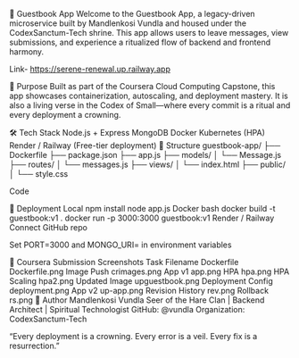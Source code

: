 📝 Guestbook App Welcome to the Guestbook App, a legacy-driven microservice built by Mandlenkosi Vundla and housed under the CodexSanctum-Tech shrine. This app allows users to leave messages, view submissions, and experience a ritualized flow of backend and frontend harmony.

Link- https://serene-renewal.up.railway.app

🔮 Purpose Built as part of the Coursera Cloud Computing Capstone, this app showcases containerization, autoscaling, and deployment mastery. It is also a living verse in the Codex of Small—where every commit is a ritual and every deployment a crowning.

🛠️ Tech Stack Node.js + Express MongoDB Docker Kubernetes (HPA) Render / Railway (Free-tier deployment) 📁 Structure guestbook-app/ ├── Dockerfile ├── package.json ├── app.js ├── models/ │ └── Message.js ├── routes/ │ └── messages.js ├── views/ │ └── index.html ├── public/ │ └── style.css

Code

🚀 Deployment Local npm install node app.js Docker bash docker build -t guestbook:v1 . docker run -p 3000:3000 guestbook:v1 Render / Railway Connect GitHub repo

Set PORT=3000 and MONGO_URI= in environment variables

📸 Coursera Submission Screenshots Task Filename Dockerfile Dockerfile.png Image Push crimages.png App v1 app.png HPA hpa.png HPA Scaling hpa2.png Updated Image upguestbook.png Deployment Config deployment.png App v2 up-app.png Revision History rev.png Rollback rs.png 🧬 Author Mandlenkosi Vundla Seer of the Hare Clan | Backend Architect | Spiritual Technologist GitHub: @vundla Organization: CodexSanctum-Tech

“Every deployment is a crowning. Every error is a veil. Every fix is a resurrection.”
